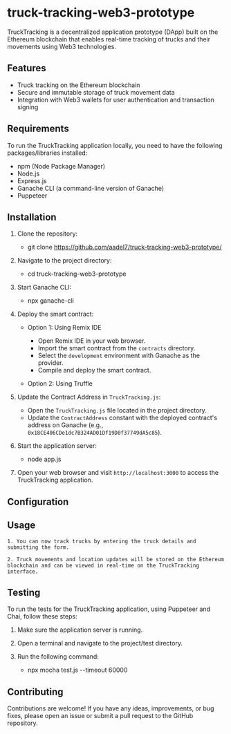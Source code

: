 # truck-tracking-web3-prototype

TruckTracking is a decentralized application prototype (DApp) built on the Ethereum blockchain that enables real-time tracking of trucks and their movements using Web3 technologies.

## Features

- Truck tracking on the Ethereum blockchain
- Secure and immutable storage of truck movement data
- Integration with Web3 wallets for user authentication and transaction signing

## Requirements

To run the TruckTracking application locally, you need to have the following packages/libraries installed:

- npm (Node Package Manager)
- Node.js
- Express.js
- Ganache CLI (a command-line version of Ganache)
- Puppeteer


## Installation

1. Clone the repository:

	- git clone https://github.com/aadel7/truck-tracking-web3-prototype/

2. Navigate to the project directory:

	- cd truck-tracking-web3-prototype

4. Start Ganache CLI:

	- npx ganache-cli

5. Deploy the smart contract:

	- Option 1: Using Remix IDE
	  - Open Remix IDE in your web browser.
	  - Import the smart contract from the `contracts` directory.
	  - Select the `development` environment with Ganache as the provider.
	  - Compile and deploy the smart contract.

	- Option 2: Using Truffle

6. Update the Contract Address in `TruckTracking.js`:
	- Open the `TruckTracking.js` file located in the project directory.
	- Update the `ContractAddress` constant with the deployed contract's address on Ganache (e.g., `0x18CE406CDe1dc7B324AD01Df19D0f37749dA5c85`).

7. Start the application server:

	- node app.js

8. Open your web browser and visit `http://localhost:3000` to access the TruckTracking application.

## Configuration


## Usage

	1. You can now track trucks by entering the truck details and submitting the form.
	
	2. Truck movements and location updates will be stored on the Ethereum blockchain and can be viewed in real-time on the TruckTracking interface.

## Testing

To run the tests for the TruckTracking application, using Puppeteer and Chai, follow these steps:

1. Make sure the application server is running.

2. Open a terminal and navigate to the project/test directory.

3. Run the following command:

	- npx mocha test.js --timeout 60000

## Contributing

Contributions are welcome! If you have any ideas, improvements, or bug fixes, please open an issue or submit a pull request to the GitHub repository.

